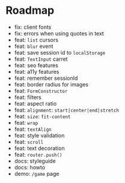# Roadmap

- fix: client fonts
- fix: errors when using quotes in text
- feat: `list` cursors
- feat: `blur` event
- feat: save session id to `localStorage`
- feat: `TextInput` carret
- feat: seo features
- feat: a11y features
- feat: remember sessionId
- feat: border radius for images
- feat: `FormConstructor`
- feat: filters
- feat: aspect ratio
- feat: `alignment`: `start|center|end|stretch`
- feat: `size`: `fit-content`
- feat: `wrap`
- feat: `textAlign`
- feat: style validation
- feat: `scroll`
- feat: text decoration
- feat: `router.push()`
- docs: styleguide
- docs: howto
- demo: `/game` page
